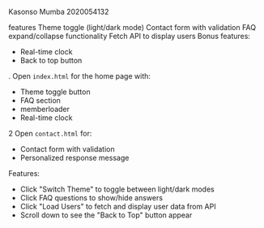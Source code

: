 

 Kasonso Mumba
2020054132

features
 Theme toggle (light/dark mode)
 Contact form with validation
 FAQ expand/collapse functionality
 Fetch API to display users
 Bonus features:
   - Real-time clock
   - Back to top button


. Open `index.html` for the home page with:
   - Theme toggle button
   - FAQ section
   - memberloader
   - Real-time clock

2 Open `contact.html` for:
   - Contact form with validation
   - Personalized response message

 Features:
   - Click "Switch Theme" to toggle between light/dark modes
   - Click FAQ questions to show/hide answers
   - Click "Load Users" to fetch and display user data from API
   - Scroll down to see the "Back to Top" button appear